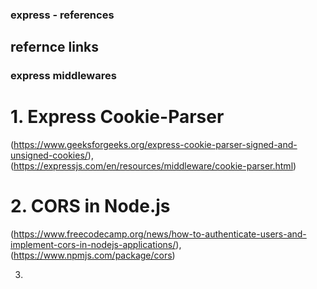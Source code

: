 ### express - references


## refernce links


### express middlewares

# 1. Express Cookie-Parser
(https://www.geeksforgeeks.org/express-cookie-parser-signed-and-unsigned-cookies/),(https://expressjs.com/en/resources/middleware/cookie-parser.html)

# 2. CORS in Node.js
(https://www.freecodecamp.org/news/how-to-authenticate-users-and-implement-cors-in-nodejs-applications/),
(https://www.npmjs.com/package/cors)

3. []()
